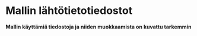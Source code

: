 # Mallin lähtötietotiedostot

**Mallin käyttämiä tiedostoja ja niiden muokkaamista on kuvattu tarkemmin**
